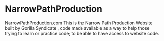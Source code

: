 # NarrowPathProduction
NarrowPathProduction.com
This is the Narrow Path Production Website built by Gorilla Syndicate , code made available as a way to help those trying to learn or practice code; to be able to have access to website code.
